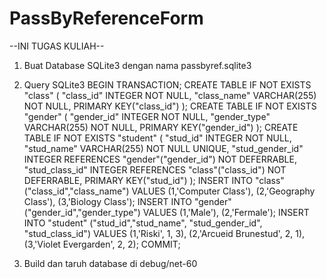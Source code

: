 # PassByReferenceForm
--INI TUGAS KULIAH--
1. Buat Database SQLite3 dengan nama passbyref.sqlite3

2. Query SQLite3
BEGIN TRANSACTION;
CREATE TABLE IF NOT EXISTS "class" (
	"class_id"	INTEGER NOT NULL,
	"class_name"	VARCHAR(255) NOT NULL,
	PRIMARY KEY("class_id")
);
CREATE TABLE IF NOT EXISTS "gender" (
	"gender_id"	INTEGER NOT NULL,
	"gender_type"	VARCHAR(255) NOT NULL,
	PRIMARY KEY("gender_id")
);
CREATE TABLE IF NOT EXISTS "student" (
	"stud_id"	INTEGER NOT NULL,
	"stud_name"	VARCHAR(255) NOT NULL UNIQUE,
	"stud_gender_id" INTEGER REFERENCES "gender"("gender_id") NOT DEFERRABLE,
	"stud_class_id" INTEGER REFERENCES "class"("class_id") NOT DEFERRABLE,
	PRIMARY KEY("stud_id")
);
INSERT INTO "class" ("class_id","class_name") VALUES (1,'Computer Class'),
 (2,'Geography Class'),
 (3,'Biology Class');
INSERT INTO "gender" ("gender_id","gender_type") VALUES (1,'Male'),
 (2,'Fermale');
INSERT INTO "student" ("stud_id","stud_name", "stud_gender_id", "stud_class_id") VALUES (1,'Riski', 1, 3),
 (2,'Arcueid Brunestud', 2, 1),
 (3,'Violet Evergarden', 2, 2);
COMMIT;

3. Build dan taruh database di debug/net-60
